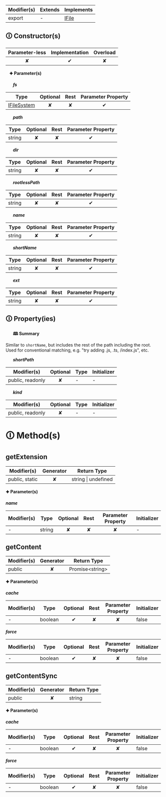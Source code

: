 | Modifier(s)                            | Extends                      | Implements                                    |
|----------------------------------------|------------------------------|-----------------------------------------------|
| export | - | [IFile](https://hamedfathi.gitbook.io/aurelia-2-doc-api/aot/system/interface/interfaces/ifile) |

## &#128712; Constructor(s)

| Parameter-less                         | Implementation                          | Overload                          |
|:--------------------------------------:|:---------------------------------------:|:---------------------------------:|
| ✘ | ✔ | ✘ |

&nbsp;&nbsp; **&#128966; Parameter(s)**

&nbsp;&nbsp;&nbsp;&nbsp;&nbsp; _**fs**_

| Type                        | Optional                           | Rest                          | Parameter Property                          |
|-----------------------------|:----------------------------------:|:-----------------------------:|:-------------------------------------------:|
| [IFileSystem](https://hamedfathi.gitbook.io/aurelia-2-doc-api/aot/system/interface/interfaces/ifilesystem) | ✘  | ✘ | ✔ |

&nbsp;&nbsp;&nbsp;&nbsp;&nbsp; _**path**_

| Type                        | Optional                           | Rest                          | Parameter Property                          |
|-----------------------------|:----------------------------------:|:-----------------------------:|:-------------------------------------------:|
| string | ✘  | ✘ | ✔ |

&nbsp;&nbsp;&nbsp;&nbsp;&nbsp; _**dir**_

| Type                        | Optional                           | Rest                          | Parameter Property                          |
|-----------------------------|:----------------------------------:|:-----------------------------:|:-------------------------------------------:|
| string | ✘  | ✘ | ✔ |

&nbsp;&nbsp;&nbsp;&nbsp;&nbsp; _**rootlessPath**_

| Type                        | Optional                           | Rest                          | Parameter Property                          |
|-----------------------------|:----------------------------------:|:-----------------------------:|:-------------------------------------------:|
| string | ✘  | ✘ | ✔ |

&nbsp;&nbsp;&nbsp;&nbsp;&nbsp; _**name**_

| Type                        | Optional                           | Rest                          | Parameter Property                          |
|-----------------------------|:----------------------------------:|:-----------------------------:|:-------------------------------------------:|
| string | ✘  | ✘ | ✔ |

&nbsp;&nbsp;&nbsp;&nbsp;&nbsp; _**shortName**_

| Type                        | Optional                           | Rest                          | Parameter Property                          |
|-----------------------------|:----------------------------------:|:-----------------------------:|:-------------------------------------------:|
| string | ✘  | ✘ | ✔ |

&nbsp;&nbsp;&nbsp;&nbsp;&nbsp; _**ext**_

| Type                        | Optional                           | Rest                          | Parameter Property                          |
|-----------------------------|:----------------------------------:|:-----------------------------:|:-------------------------------------------:|
| string | ✘  | ✘ | ✔ |

## &#128712; Property(ies)

&nbsp;&nbsp;&nbsp;&nbsp;&nbsp; **&#128366; Summary**

Similar to `shortName`, but includes the rest of the path including the root.
Used for conventional matching, e.g. "try adding .js, .ts, /index.js", etc.

&nbsp;&nbsp;&nbsp;&nbsp;&nbsp; _**shortPath**_

| Modifier(s)                               | Optional                           | Type                        | Initializer                       |
|-------------------------------------------|:----------------------------------:|-----------------------------|-----------------------------------|
| public, readonly | ✘ | - | - |

&nbsp;&nbsp;&nbsp;&nbsp;&nbsp; _**kind**_

| Modifier(s)                               | Optional                           | Type                        | Initializer                       |
|-------------------------------------------|:----------------------------------:|-----------------------------|-----------------------------------|
| public, readonly | ✘ | - | - |

# &#128712; Method(s)

## getExtension

| Modifier(s)                              | Generator                          | Return Type                       |
|------------------------------------------|:----------------------------------:|-----------------------------------|
| public, static | ✘ | string &#124; undefined |

**&#128966; Parameter(s)**

_**name**_

| Modifier(s)                              | Type                        | Optional                           | Rest                          | Parameter Property                          | Initializer                       |
|------------------------------------------|-----------------------------|:----------------------------------:|:-----------------------------:|:-------------------------------------------:|-----------------------------------|
| - | string | ✘  | ✘ | ✘ | - |

## getContent

| Modifier(s)                              | Generator                          | Return Type                       |
|------------------------------------------|:----------------------------------:|-----------------------------------|
| public | ✘ | Promise&lt;string&gt; |

**&#128966; Parameter(s)**

_**cache**_

| Modifier(s)                              | Type                        | Optional                           | Rest                          | Parameter Property                          | Initializer                       |
|------------------------------------------|-----------------------------|:----------------------------------:|:-----------------------------:|:-------------------------------------------:|-----------------------------------|
| - | boolean | ✔  | ✘ | ✘ | false |

_**force**_

| Modifier(s)                              | Type                        | Optional                           | Rest                          | Parameter Property                          | Initializer                       |
|------------------------------------------|-----------------------------|:----------------------------------:|:-----------------------------:|:-------------------------------------------:|-----------------------------------|
| - | boolean | ✔  | ✘ | ✘ | false |

## getContentSync

| Modifier(s)                              | Generator                          | Return Type                       |
|------------------------------------------|:----------------------------------:|-----------------------------------|
| public | ✘ | string |

**&#128966; Parameter(s)**

_**cache**_

| Modifier(s)                              | Type                        | Optional                           | Rest                          | Parameter Property                          | Initializer                       |
|------------------------------------------|-----------------------------|:----------------------------------:|:-----------------------------:|:-------------------------------------------:|-----------------------------------|
| - | boolean | ✔  | ✘ | ✘ | false |

_**force**_

| Modifier(s)                              | Type                        | Optional                           | Rest                          | Parameter Property                          | Initializer                       |
|------------------------------------------|-----------------------------|:----------------------------------:|:-----------------------------:|:-------------------------------------------:|-----------------------------------|
| - | boolean | ✔  | ✘ | ✘ | false |